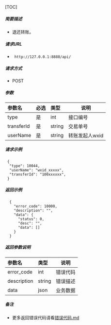 

[TOC]
    
##### 简要描述

- 退还转账。

##### 请求URL
- ` http://127.0.0.1:8888/api/`
  
##### 请求方式
- POST 

##### 参数

| 参数名        | 必选 | 类型     | 说明        |   
|:-----------|:---|:-------|-----------|   
| type       | 是  | int    | 接口编号      |   
| transferId | 是  | string | 交易单号      |   
| userName   | 是  | string | 转账发起人wxid |   

##### 请求示例

```
 {
  "type": 10044,
  "userName": "wxid_xxxxx",
  "transferId": "100xxxxxx",
 } 
```

##### 返回示例 

``` 
  {
    "error_code": 10000,
    "description": "",
    "data": {
      "status": 0,
      "desc": "",
      "data": []
    }
  }
```

##### 返回参数说明 

| 参数名         | 类型     | 说明   |   
|:------------|:-------|------|   
| error_code  | int    | 错误代码 |   
| description | string | 错误描述 |   
| data        | json   | 业务数据 |   

##### 备注 

- 更多返回错误代码请看[错误代码.md](../错误代码.md)






